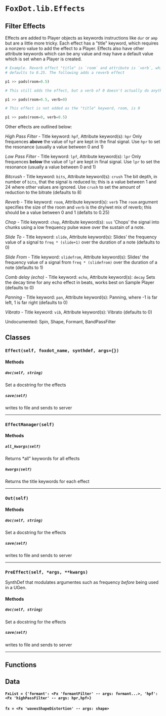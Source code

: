 # `FoxDot.lib.Effects`

Filter Effects
--------------

Effects are added to Player objects as keywords instructions like `dur`
or `amp` but are a little more tricky. Each effect has a "title" keyword,
which requires a nonzero value to add the effect to a Player. Effects
also have other attribute keywords which can be any value and may have
a default value which is set when a Player is created.

```python
# Example. Reverb effect "title" is `room` and attribute is `verb`, which
# defaults to 0.25. The following adds a reverb effect

p1 >> pads(room=0.5)

# This still adds the effect, but a verb of 0 doesn't actually do anything

p1 >> pads(room=0.5, verb=0)

# This effect is not added as the "title" keyword, room, is 0

p1 >> pads(room=0, verb=0.5)
```

Other effects are outlined below:

*High Pass Filter* - Title keyword: `hpf`, Attribute keyword(s): `hpr`
Only frequences **above** the value of `hpf` are kept in the final signal. Use `hpr` to set the resonance (usually a value between 0 and 1)

*Low Pass Filter* - Title keyword: `lpf`, Attribute keyword(s): `lpr`
Only frequences **below** the value of `lpf` are kept in final signal. Use `lpr` to set the resonance (usually a value between 0 and 1)

*Bitcrush* - Title keyword: `bits`, Attribute keyword(s): `crush`
The bit depth, in number of `bits`, that the signal is reduced to; this is a value between 1 and 24 where other values are ignored. Use `crush` to set the amount of reduction to the bitrate (defaults to 8)

*Reverb* - Title keyword: `room`, Attribute keyword(s): `verb`
The `room` argument specifies the size of the room and `verb` is the dry/wet mix of reverb; this should be a value between 0 and 1 (defalts to 0.25)

*Chop* - Title keyword: `chop`, Attribute keyword(s): `sus`
'Chops' the signal into chunks using a low frequency pulse wave over the sustain of a note.

*Slide To* - Title keyword: `slide`, Attribute keyword(s):
Slides' the frequency value of a signal to `freq * (slide+1)` over the  duration of a note (defaults to 0)

*Slide From* - Title keyword: `slidefrom`, Attribute keyword(s):
Slides' the frequency value of a signal from `freq * (slidefrom)` over the  duration of a note (defaults to 1)

*Comb delay (echo)* - Title keyword: `echo`, Attribute keyword(s): `decay`
Sets the decay time for any echo effect in beats, works best on Sample Player (defaults to 0)

*Panning* - Title keyword: `pan`, Attribute keyword(s):
Panning, where -1 is far left, 1 is far right (defaults to 0)

*Vibrato* - Title keyword: `vib`, Attribute keyword(s): 
Vibrato (defaults to 0)

Undocumented: Spin, Shape, Formant, BandPassFilter

## Classes

### `Effect(self, foxdot_name, synthdef, args={})`



#### Methods

##### `doc(self, string)`

Set a docstring for the effects

##### `save(self)`

writes to file and sends to server 

---

### `EffectManager(self)`



#### Methods

##### `all_kwargs(self)`

Returns *all" keywords for all effects 

##### `kwargs(self)`

Returns the title keywords for each effect 

---

### `Out(self)`



#### Methods

##### `doc(self, string)`

Set a docstring for the effects

##### `save(self)`

writes to file and sends to server 

---

### `PreEffect(self, *args, **kwargs)`

SynthDef that modulates argumentes such as frequency
*before* being used in a UGen. 

#### Methods

##### `doc(self, string)`

Set a docstring for the effects

##### `save(self)`

writes to file and sends to server 

---

## Functions

## Data

#### `FxList = {'formant': <Fx 'formantFilter' -- args: formant...>, 'hpf': <Fx 'highPassFilter' -- args: hpr,hpf>}`

#### `fx = <Fx 'wavesShapeDistortion' -- args: shape>`

